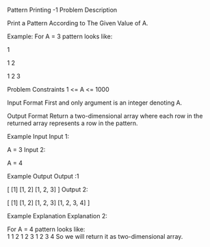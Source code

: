 Pattern Printing -1
Problem Description

Print a Pattern According to The Given Value of A.

Example: For A = 3 pattern looks like:

1

1 2

1 2 3



Problem Constraints
1 <= A <= 1000


Input Format
First and only argument is an integer denoting A.



Output Format
Return a two-dimensional array where each row in the returned array represents a row in the pattern.



Example Input
Input 1:

 A = 3
Input 2:

 A = 4


Example Output
Output :1

 [ 
   [1]
   [1, 2]
   [1, 2, 3]
 ]
Output 2:

 [ 
   [1]
   [1, 2]
   [1, 2, 3]
   [1, 2, 3, 4]
 ]


Example Explanation
Explanation 2:

 
 For A = 4 pattern looks like:  
                             1
                             1 2
                             1 2 3
                             1 2 3 4
 So we will return it as two-dimensional array.